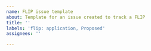 ```yaml
---
name: FLIP issue template
about: Template for an issue created to track a FLIP
title: ''
labels: 'flip: application, Proposed'
assignees: ''

---
```



